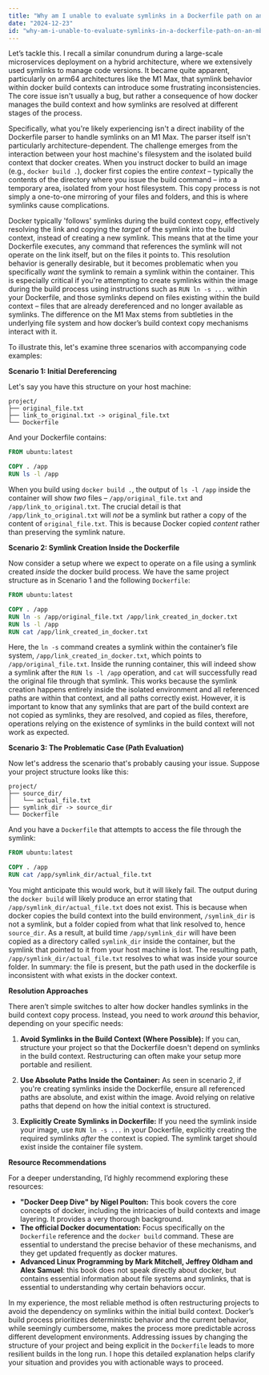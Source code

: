 ```yaml
---
title: "Why am I unable to evaluate symlinks in a Dockerfile path on an MB Pro M1 Max?"
date: "2024-12-23"
id: "why-am-i-unable-to-evaluate-symlinks-in-a-dockerfile-path-on-an-mb-pro-m1-max"
---
```


Let’s tackle this. I recall a similar conundrum during a large-scale microservices deployment on a hybrid architecture, where we extensively used symlinks to manage code versions. It became quite apparent, particularly on arm64 architectures like the M1 Max, that symlink behavior within docker build contexts can introduce some frustrating inconsistencies. The core issue isn't usually a bug, but rather a consequence of how docker manages the build context and how symlinks are resolved at different stages of the process.

Specifically, what you're likely experiencing isn't a direct inability of the Dockerfile parser to handle symlinks on an M1 Max. The parser itself isn't particularly architecture-dependent. The challenge emerges from the interaction between your host machine's filesystem and the isolated build context that docker creates. When you instruct docker to build an image (e.g., `docker build .`), docker first copies the entire *context* – typically the contents of the directory where you issue the build command – into a temporary area, isolated from your host filesystem. This copy process is not simply a one-to-one mirroring of your files and folders, and this is where symlinks cause complications.

Docker typically 'follows' symlinks during the build context copy, effectively resolving the link and copying the *target* of the symlink into the build context, instead of creating a new symlink. This means that at the time your Dockerfile executes, any command that references the symlink will not operate on the link itself, but on the files it points to. This resolution behavior is generally desirable, but it becomes problematic when you specifically *want* the symlink to remain a symlink within the container. This is especially critical if you're attempting to create symlinks within the image during the build process using instructions such as `RUN ln -s ...` within your Dockerfile, and those symlinks depend on files existing within the build context – files that are already dereferenced and no longer available as symlinks. The difference on the M1 Max stems from subtleties in the underlying file system and how docker’s build context copy mechanisms interact with it.

To illustrate this, let's examine three scenarios with accompanying code examples:

**Scenario 1: Initial Dereferencing**

Let's say you have this structure on your host machine:

```
project/
├── original_file.txt
├── link_to_original.txt -> original_file.txt
└── Dockerfile
```

And your Dockerfile contains:

```dockerfile
FROM ubuntu:latest

COPY . /app
RUN ls -l /app
```

When you build using `docker build .`, the output of `ls -l /app` inside the container will show *two* files – `/app/original_file.txt` and `/app/link_to_original.txt`. The crucial detail is that `/app/link_to_original.txt` will *not* be a symlink but rather a copy of the content of `original_file.txt`. This is because Docker copied *content* rather than preserving the symlink nature.

**Scenario 2: Symlink Creation Inside the Dockerfile**

Now consider a setup where we expect to operate on a file using a symlink created *inside* the docker build process. We have the same project structure as in Scenario 1 and the following `Dockerfile`:

```dockerfile
FROM ubuntu:latest

COPY . /app
RUN ln -s /app/original_file.txt /app/link_created_in_docker.txt
RUN ls -l /app
RUN cat /app/link_created_in_docker.txt
```

Here, the `ln -s` command creates a symlink within the container’s file system, `/app/link_created_in_docker.txt`, which points to `/app/original_file.txt`. Inside the running container, this will indeed show a symlink after the `RUN ls -l /app` operation, and `cat` will successfully read the original file through that symlink. This works because the symlink creation happens entirely inside the isolated environment and all referenced paths are within that context, and all paths correctly exist. However, it is important to know that any symlinks that are part of the build context are not copied as symlinks, they are resolved, and copied as files, therefore, operations relying on the existence of symlinks in the build context will not work as expected.

**Scenario 3: The Problematic Case (Path Evaluation)**

Now let's address the scenario that's probably causing your issue. Suppose your project structure looks like this:

```
project/
├── source_dir/
│   └── actual_file.txt
├── symlink_dir -> source_dir
└── Dockerfile
```

And you have a `Dockerfile` that attempts to access the file through the symlink:

```dockerfile
FROM ubuntu:latest

COPY . /app
RUN cat /app/symlink_dir/actual_file.txt
```

You might anticipate this would work, but it will likely fail. The output during the `docker build` will likely produce an error stating that `/app/symlink_dir/actual_file.txt` does not exist. This is because when docker copies the build context into the build environment, `/symlink_dir` is not a symlink, but a folder copied from what that link resolved to, hence `source_dir`. As a result, at build time `/app/symlink_dir` will have been copied as a directory called `symlink_dir` inside the container, but the symlink that pointed to it from your host machine is lost. The resulting path, `/app/symlink_dir/actual_file.txt` resolves to what was inside your source folder. In summary: the file is present, but the path used in the dockerfile is inconsistent with what exists in the docker context.

**Resolution Approaches**

There aren’t simple switches to alter how docker handles symlinks in the build context copy process. Instead, you need to work *around* this behavior, depending on your specific needs:

1.  **Avoid Symlinks in the Build Context (Where Possible):** If you can, structure your project so that the Dockerfile doesn't depend on symlinks in the build context. Restructuring can often make your setup more portable and resilient.

2.  **Use Absolute Paths Inside the Container:** As seen in scenario 2, if you're creating symlinks inside the Dockerfile, ensure all referenced paths are absolute, and exist within the image. Avoid relying on relative paths that depend on how the initial context is structured.

3.  **Explicitly Create Symlinks in Dockerfile:** If you need the symlink inside your image, use `RUN ln -s ...` in your Dockerfile, explicitly creating the required symlinks *after* the context is copied. The symlink target should exist inside the container file system.

**Resource Recommendations**

For a deeper understanding, I’d highly recommend exploring these resources:

*   **"Docker Deep Dive" by Nigel Poulton:** This book covers the core concepts of docker, including the intricacies of build contexts and image layering. It provides a very thorough background.
*   **The official Docker documentation:** Focus specifically on the `Dockerfile` reference and the `docker build` command. These are essential to understand the precise behavior of these mechanisms, and they get updated frequently as docker matures.
*   **Advanced Linux Programming by Mark Mitchell, Jeffrey Oldham and Alex Samuel**: this book does not speak directly about docker, but contains essential information about file systems and symlinks, that is essential to understanding why certain behaviors occur.

In my experience, the most reliable method is often restructuring projects to avoid the dependency on symlinks within the initial build context. Docker’s build process prioritizes deterministic behavior and the current behavior, while seemingly cumbersome, makes the process more predictable across different development environments. Addressing issues by changing the structure of your project and being explicit in the `Dockerfile` leads to more resilient builds in the long run. I hope this detailed explanation helps clarify your situation and provides you with actionable ways to proceed.
